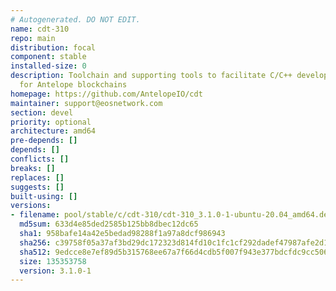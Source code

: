 ```yaml
---
# Autogenerated. DO NOT EDIT.
name: cdt-310
repo: main
distribution: focal
component: stable
installed-size: 0
description: Toolchain and supporting tools to facilitate C/C++ development of contracts
  for Antelope blockchains
homepage: https://github.com/AntelopeIO/cdt
maintainer: support@eosnetwork.com
section: devel
priority: optional
architecture: amd64
pre-depends: []
depends: []
conflicts: []
breaks: []
replaces: []
suggests: []
built-using: []
versions:
- filename: pool/stable/c/cdt-310/cdt-310_3.1.0-1-ubuntu-20.04_amd64.deb
  md5sum: 633d4e85ded2585b125bb8dbec12dc65
  sha1: 958bafe14a42e5bedad98288f1a97a8dcf986943
  sha256: c39758f05a37af3bd29dc172323d814fd10c1fc1cf292dadef47987afe2d1e5f
  sha512: 9edcce8e7ef89d5b315768ee67a7f66d4cdb5f007f943e377bdcfdc9cc5061da4b1192dcb8f5564170501fd2056dd336a089e3f2bb062c1ca19af9050e01bdb0
  size: 135353758
  version: 3.1.0-1
---
```

